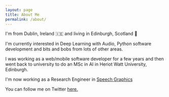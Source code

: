 ```yaml
---
layout: page
title: About Me
permalink: /about/
---
```


I'm from Dublin, Ireland 🇮🇪 and living in Edinburgh, Scotland 🏴󠁧󠁢󠁳󠁣󠁴󠁿 

I'm currently interested in Deep Learning with Audio, Python software development and bits and bobs from lots of other areas.

I was working as a web/mobile software developer for a few years and then went back to university to do an MSc in AI in Heriot Watt University, Edinburgh.

I'm now working as a Research Engineer in [Speech Graphics](https://www.speech-graphics.com)

You can follow me on Twitter [here.](https://www.twitter.com/_scottcondron)